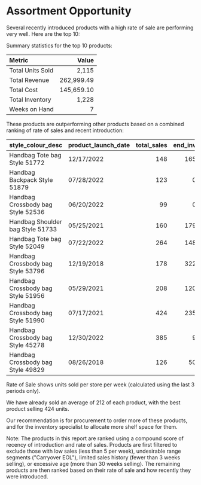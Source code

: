 # Assortment Opportunity
Several recently introduced products with a high rate of sale are performing very well. Here are the top 10:

Summary statistics for the top 10 products:

| Metric           |      Value |
|:-----------------|-----------:|
| Total Units Sold |      2,115 |
| Total Revenue    | 262,999.49 |
| Total Cost       | 145,659.10 |
| Total Inventory  |      1,228 |
| Weeks on Hand    |          7 |

These products are outperforming other products based on a combined ranking of rate of sales and recent introduction:

| style_colour_desc                 | product_launch_date | total_sales | end_inv | rate_of_sale |
|:----------------------------------|:-------------------|------------:|---------:|-------------:|
| Handbag Tote bag Style 51772      | 12/17/2022        |         148 |      165 |         0.04 |
| Handbag Backpack Style 51879      | 07/28/2022        |         123 |        0 |         0.03 |
| Handbag Crossbody bag Style 52536 | 06/20/2022        |          99 |        0 |         0.02 |
| Handbag Shoulder bag Style 51733  | 05/25/2021        |         160 |      179 |         0.03 |
| Handbag Tote bag Style 52049      | 07/22/2022        |         264 |      148 |         0.01 |
| Handbag Crossbody bag Style 53796 | 12/19/2018        |         178 |      322 |         0.10 |
| Handbag Crossbody bag Style 51956 | 05/29/2021        |         208 |      120 |         0.01 |
| Handbag Crossbody bag Style 51990 | 07/17/2021        |         424 |      235 |         0.01 |
| Handbag Crossbody bag Style 45278 | 12/30/2022        |         385 |        9 |         0.00 |
| Handbag Crossbody bag Style 49829 | 08/26/2018        |         126 |       50 |         0.03 |

Rate of Sale shows units sold per store per week (calculated using the last 3 periods only).

We have already sold an average of 212 of each product, with the best product selling 424 units.

Our recommendation is for procurement to order more of these products, and for the inventory specialist to allocate more shelf space for them.

Note: The products in this report are ranked using a compound score of recency of introduction and rate of sales. Products are first filtered to exclude those with low sales (less than 5 per week), undesirable range segments ("Carryover EOL"), limited sales history (fewer than 3 weeks selling), or excessive age (more than 30 weeks selling). The remaining products are then ranked based on their rate of sale and how recently they were introduced.
